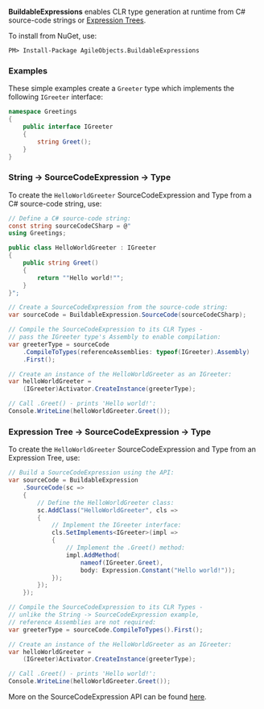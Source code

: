 **BuildableExpressions** enables CLR type generation at runtime from C# source-code strings or
[Expression Trees](https://docs.microsoft.com/en-us/dotnet/csharp/programming-guide/concepts/expression-trees).

To install from NuGet, use:

    PM> Install-Package AgileObjects.BuildableExpressions

### Examples

These simple examples create a `Greeter` type which implements the following `IGreeter` interface:

```csharp
namespace Greetings
{
    public interface IGreeter
    {
        string Greet();
    }
}
```

### String -> SourceCodeExpression -> Type

To create the `HelloWorldGreeter` SourceCodeExpression and Type from a C# source-code string, use:

```csharp
// Define a C# source-code string:
const string sourceCodeCSharp = @"
using Greetings;

public class HelloWorldGreeter : IGreeter
{
    public string Greet()
    {
        return ""Hello world!"";
    }
}";

// Create a SourceCodeExpression from the source-code string:
var sourceCode = BuildableExpression.SourceCode(sourceCodeCSharp);

// Compile the SourceCodeExpression to its CLR Types -
// pass the IGreeter type's Assembly to enable compilation:
var greeterType = sourceCode
    .CompileToTypes(referenceAssemblies: typeof(IGreeter).Assembly)
    .First();

// Create an instance of the HelloWorldGreeter as an IGreeter:
var helloWorldGreeter = 
    (IGreeter)Activator.CreateInstance(greeterType);

// Call .Greet() - prints 'Hello world!':
Console.WriteLine(helloWorldGreeter.Greet());
```

### Expression Tree -> SourceCodeExpression -> Type

To create the `HelloWorldGreeter` SourceCodeExpression and Type from an Expression Tree, use:

```csharp
// Build a SourceCodeExpression using the API:
var sourceCode = BuildableExpression
    .SourceCode(sc =>
    {
        // Define the HelloWorldGreeter class:
        sc.AddClass("HelloWorldGreeter", cls =>
        {
            // Implement the IGreeter interface:
            cls.SetImplements<IGreeter>(impl =>
            {
                // Implement the .Greet() method:
                impl.AddMethod(
                    nameof(IGreeter.Greet),
                    body: Expression.Constant("Hello world!"));
            });
        });
    });

// Compile the SourceCodeExpression to its CLR Types -
// unlike the String -> SourceCodeExpression example, 
// reference Assemblies are not required:
var greeterType = sourceCode.CompileToTypes().First();

// Create an instance of the HelloWorldGreeter as an IGreeter:
var helloWorldGreeter = 
    (IGreeter)Activator.CreateInstance(greeterType);

// Call .Greet() - prints 'Hello world!':
Console.WriteLine(helloWorldGreeter.Greet());
```

More on the SourceCodeExpression API can be found [here](api).